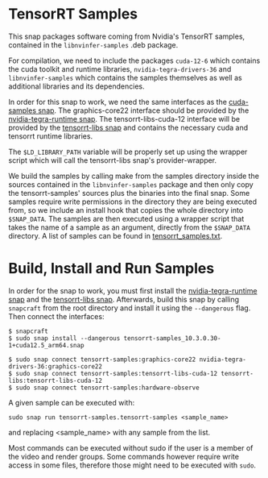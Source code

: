 # TensorRT Samples

This snap packages software coming from Nvidia's TensorRT samples, contained in
the `libnvinfer-samples` .deb package.

For compilation, we need to include the packages `cuda-12-6` which contains the
cuda toolkit and runtime libraries, `nvidia-tegra-drivers-36` and
`libnvinfer-samples` which contains the samples themselves as well as
additional libraries and its dependencies.

In order for this snap to work, we need the same interfaces as the
[cuda-samples snap](https://github.com/canonical/cuda-samples-snap/). The
graphics-core22 interface should be provided by the [nvidia-tegra-runtime
snap](https://github.com/canonical/nvidia-tegra-runtime-snap/). The
tensorrt-libs-cuda-12 interface will be provided by the [tensorrt-libs
snap](https://github.com/canonical/tensorrt-libs-snap/) and contains the
necessary cuda and tensorrt runtime libraries.

The `$LD_LIBRARY_PATH` variable will be properly set up using the wrapper
script which will call the tensorrt-libs snap's provider-wrapper.

We build the samples by calling make from the samples directory inside the
sources contained in the `libnvinfer-samples` package and then only copy the
tensorrt-samples' sources plus the binaries into the final snap. Some samples
require write permissions in the directory they are being executed from, so we
include an install hook that copies the whole directory into `$SNAP_DATA`. The
samples are then executed using a wrapper script that takes the name of a
sample as an argument, directly from the `$SNAP_DATA` directory. A list of
samples can be found in [tensorrt\_samples.txt](cuda_samples.txt).

# Build, Install and Run Samples
In order for the snap to work, you must first install the
[nvidia-tegra-runtime
snap](https://github.com/canonical/nvidia-tegra-drivers-36-snap) and the
[tensorrt-libs snap](https://github.com/canonical/tensorrt-libs-snap/).
Afterwards, build this snap by calling `snapcraft` from the root directory and
install it using the `--dangerous` flag. Then connect the interfaces:

```
$ snapcraft
$ sudo snap install --dangerous tensorrt-samples_10.3.0.30-1+cuda12.5_arm64.snap

$ sudo snap connect tensorrt-samples:graphics-core22 nvidia-tegra-drivers-36:graphics-core22
$ sudo snap connect tensorrt-samples:tensorrt-libs-cuda-12 tensorrt-libs:tensorrt-libs-cuda-12
$ sudo snap connect tensorrt-samples:hardware-observe
```

A given sample can be executed with:
```
sudo snap run tensorrt-samples.tensorrt-samples <sample_name>
```
and replacing <sample_name> with any sample from the list.

Most commands can be executed without sudo if the user is a member of the video
and render groups. Some commands however require write access in some files,
therefore those might need to be executed with `sudo`.
